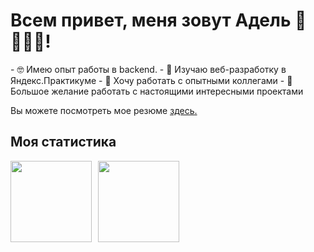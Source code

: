 # Всем привет, меня зовут Адель 👋 👩🏻‍💻! 
<p align='left'>
  - 🤓 Имею опыт работы в backend.
  - 🌱 Изучаю веб-разработку в Яндекс.Практикуме
  - 🦉 Хочу работать с опытными коллегами
  - 🎯 Большое желание работать с настоящими интересными проектами
</p>
<p align='left'> Вы можете посмотреть мое резюме <a href='https://drive.google.com/file/d/1G-l96vU5YZ4YooJEEBrCcFDcYFsu59kA/view?usp=sharing' target=_blank><u>здесь</u>.</a></p>

## Моя статистика
<div>
<a href="https://github-readme-stats.vercel.app/api?username=Adele94&hide=contribs&show_icons=true">
  <img  align="left" height="130" style="margin-right: 10px" src="https://github-readme-stats.vercel.app/api?username=Adele94&hide=contribs&show_icons=true" />
</a>
<a href="https://github-readme-stats.vercel.app/api/top-langs/?username=Adele94&layout=compact">
  <img align="left" height="130" src="https://github-readme-stats.vercel.app/api/top-langs/?username=Adele94&layout=compact" />
</a>
</div>
